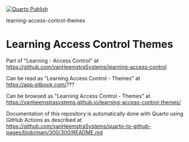 [![Quarto Publish](https://github.com/vanHeemstraSystems/learning-access-control-themes/actions/workflows/publish.yml/badge.svg)](https://github.com/vanHeemstraSystems/learning-access-control-themes/actions/workflows/publish.yml)

learning-access-control-themes
# Learning Access Control Themes

Part of "Learning - Access Control" at https://github.com/vanHeemstraSystems/learning-access-control

Can be read as "Learning Access Control - Themes" at https://app.gitbook.com/???

Can be browsed as "Learning Access Control - Themes" at https://vanheemstrasystems.github.io/learning-access-control-themes/

Documentation of this repository is automatically done with Quarto using GitHub Actions as described at https://github.com/vanHeemstraSystems/quarto-to-github-pages/blob/main/300/300/README.md
